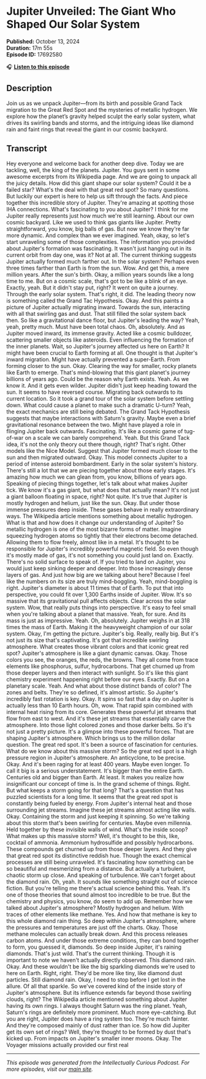 # Jupiter Unveiled: The Giant Who Shaped Our Solar System

**Published:** October 13, 2024  
**Duration:** 17m 55s  
**Episode ID:** 17692580

🎧 **[Listen to this episode](https://intellectuallycurious.buzzsprout.com/2529712/episodes/17692580-jupiter-unveiled-the-giant-who-shaped-our-solar-system)**

## Description

Join us as we unpack Jupiter—from its birth and possible Grand Tack migration to the Great Red Spot and the mysteries of metallic hydrogen. We explore how the planet’s gravity helped sculpt the early solar system, what drives its swirling bands and storms, and the intriguing ideas like diamond rain and faint rings that reveal the giant in our cosmic backyard.

## Transcript

Hey everyone and welcome back for another deep dive. Today we are tackling, well, the king of the planets. Jupiter. You guys sent in some awesome excerpts from its Wikipedia page. And we are going to unpack all the juicy details. How did this giant shape our solar system? Could it be a failed star? What's the deal with that great red spot? So many questions. But luckily our expert is here to help us sift through the facts. And piece together this incredible story of Jupiter. They're amazing at spotting those IHA connections. What's fascinating to you about Jupiter? I think for me Jupiter really represents just how much we're still learning. About our own cosmic backyard. Like we used to think gas giants like Jupiter. Pretty straightforward, you know, big balls of gas. But now we know they're far more dynamic. And complex than we ever imagined. Yeah, okay, so let's start unraveling some of those complexities. The information you provided about Jupiter's formation was fascinating. It wasn't just hanging out in its current orbit from day one, was it? Not at all. The current thinking suggests Jupiter actually formed much farther out. In the solar system? Perhaps even three times farther than Earth is from the sun. Wow. And get this, a mere million years. After the sun's birth. Okay, a million years sounds like a long time to me. But on a cosmic scale, that's got to be like a blink of an eye. Exactly, yeah. But it didn't stay put, right? It went on quite a journey. Through the early solar system. That's right, it did. The leading theory now is something called the Grand Tac Hypothesis. Okay. And this paints a picture of Jupiter actually migrating inward. Towards the sun, interacting with all that swirling gas and dust. That still filled the solar system back then. So like a gravitational dance floor, but Jupiter's leading the way? Yeah, yeah, pretty much. Must have been total chaos. Oh, absolutely. And as Jupiter moved inward, its immense gravity. Acted like a cosmic bulldozer, scattering smaller objects like asteroids. Even influencing the formation of the inner planets. Wait, so Jupiter's journey affected us here on Earth? It might have been crucial to Earth forming at all. One thought is that Jupiter's inward migration. Might have actually prevented a super-Earth. From forming closer to the sun. Okay. Clearing the way for smaller, rocky planets like Earth to emerge. That's mind-blowing that this giant planet's journey billions of years ago. Could be the reason why Earth exists. Yeah. As we know it. And it gets even wilder. Jupiter didn't just keep heading toward the sun. It seems to have reversed course. Migrating back outwards to its current location. So it took a grand tour of the solar system before settling down. What could cause a planet to make such a dramatic U-turn? Yeah, the exact mechanics are still being debated. The Grand Tack Hypothesis suggests that maybe interactions with Saturn's gravity. Maybe even a brief gravitational resonance between the two. Might have played a role in flinging Jupiter back outwards. Fascinating. It's like a cosmic game of tug-of-war on a scale we can barely comprehend. Yeah. But this Grand Tack idea, it's not the only theory out there though, right? That's right. Other models like the Nice Model. Suggest that Jupiter formed much closer to the sun and then migrated outward. Okay. This model connects Jupiter to a period of intense asteroid bombardment. Early in the solar system's history. There's still a lot that we are piecing together about those early stages. It's amazing how much we can glean from, you know, billions of years ago. Speaking of piecing things together, let's talk about what makes Jupiter tick. We know it's a gas giant, but what does that actually mean? It's not just a giant balloon floating in space, right? Not quite. It's true that Jupiter is mostly hydrogen and helium, just like the sun. Okay. But under those immense pressures deep inside. These gases behave in really extraordinary ways. The Wikipedia article mentions something about metallic hydrogen. What is that and how does it change our understanding of Jupiter? So metallic hydrogen is one of the most bizarre forms of matter. Imagine squeezing hydrogen atoms so tightly that their electrons become detached. Allowing them to flow freely, almost like in a metal. It's thought to be responsible for Jupiter's incredibly powerful magnetic field. So even though it's mostly made of gas, it's not something you could just land on. Exactly. There's no solid surface to speak of. If you tried to land on Jupiter, you would just keep sinking deeper and deeper. Into those increasingly dense layers of gas. And just how big are we talking about here? Because I feel like the numbers on its size are truly mind-boggling. Yeah, mind-boggling is right. Jupiter's diameter is about 11 times that of Earth. To put that into perspective, you could fit over 1,300 Earths inside of Jupiter. Wow. It's so massive that its gravitational pull affects objects. Clear across the solar system. Wow, that really puts things into perspective. It's easy to feel small when you're talking about a planet that massive. Yeah, for sure. And its mass is just as impressive. Yeah. Oh, absolutely. Jupiter weighs in at 318 times the mass of Earth. Making it the heavyweight champion of our solar system. Okay, I'm getting the picture. Jupiter's big. Really, really big. But it's not just its size that's captivating. It's got that incredible swirling atmosphere. What creates those vibrant colors and that iconic great red spot? Jupiter's atmosphere is like a giant dynamic canvas. Okay. Those colors you see, the oranges, the reds, the browns. They all come from trace elements like phosphorus, sulfur, hydrocarbons. That get churned up from those deeper layers and then interact with sunlight. So it's like this giant chemistry experiment happening right before our eyes. Exactly. But on a planetary scale. Yeah. And what about those distinct bands of color? The zones and belts. They're so defined, it's almost artistic. So Jupiter's incredibly fast rotation is key. Okay. It spins so fast that a day on Jupiter is actually less than 10 Earth hours. Oh, wow. That rapid spin combined with internal heat rising from its core. Generates these powerful jet streams that flow from east to west. And it's these jet streams that essentially carve the atmosphere. Into those light colored zones and those darker belts. So it's not just a pretty picture. It's a glimpse into these powerful forces. That are shaping Jupiter's atmosphere. Which brings us to the million dollar question. The great red spot. It's been a source of fascination for centuries. What do we know about this massive storm? So the great red spot is a high pressure region in Jupiter's atmosphere. An anticyclone, to be precise. Okay. And it's been raging for at least 400 years. Maybe even longer. To call it big is a serious understatement. It's bigger than the entire Earth. Centuries old and bigger than Earth. At least. It makes you realize how insignificant our concept of time is. In the grand scheme of things. Right. But what keeps a storm going for that long? That's a question that has puzzled scientists for a long time. It seems that the great red spot is constantly being fueled by energy. From Jupiter's internal heat and those surrounding jet streams. Imagine these jet streams almost acting like walls. Okay. Containing the storm and just keeping it spinning. So we're talking about this storm that's been swirling for centuries. Maybe even millennia. Held together by these invisible walls of wind. What's the inside scoop? What makes up this massive storm? Well, it's thought to be this, like, cocktail of ammonia. Ammonium hydrosulfide and possibly hydrocarbons. These compounds get churned up from those deeper layers. And they give that great red spot its distinctive reddish hue. Though the exact chemical processes are still being unraveled. It's fascinating how something can be so beautiful and mesmerizing from a distance. But actually a turbulent, chaotic storm up close. And speaking of turbulence. We can't forget about the diamond rain. Oh, yeah. It sounds like something straight out of science fiction. But you're telling me there's actual science behind this. Yeah. It's one of those theories that sound almost too incredible to be true. But the chemistry and physics, you know, do seem to add up. Remember how we talked about Jupiter's atmosphere? Mostly hydrogen and helium. With traces of other elements like methane. Yes. And how that methane is key to this whole diamond rain thing. So deep within Jupiter's atmosphere, where the pressures and temperatures are just off the charts. Okay. Those methane molecules can actually break down. And this process releases carbon atoms. And under those extreme conditions, they can bond together to form, you guessed it, diamonds. So deep inside Jupiter, it's raining diamonds. That's just wild. That's the current thinking. Though it is important to note we haven't actually directly observed. This diamond rain. Okay. And these wouldn't be like the big sparkling diamonds we're used to here on Earth. Right, right. They'd be more like tiny, like diamond dust particles. Still diamond rain. Okay, I need to stop before I get lost in the allure. Of all that sparkle. So we've covered kind of the inside story of Jupiter's atmosphere. But its influence extends far beyond those swirling clouds, right? The Wikipedia article mentioned something about Jupiter having its own rings. I always thought Saturn was the ring planet. Yeah, Saturn's rings are definitely more prominent. Much more eye-catching. But you are right, Jupiter does have a ring system too. They're much fainter. And they're composed mainly of dust rather than ice. So how did Jupiter get its own set of rings? Well, they're thought to be formed by dust that's kicked up. From impacts on Jupiter's smaller inner moons. Okay. The Voyager missions actually provided our first real

---
*This episode was generated from the Intellectually Curious Podcast. For more episodes, visit our [main site](https://intellectuallycurious.buzzsprout.com).*
